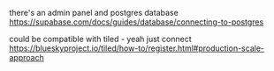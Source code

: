 

there's an admin panel and postgres database
https://supabase.com/docs/guides/database/connecting-to-postgres

could be compatible with tiled - yeah just connect
https://blueskyproject.io/tiled/how-to/register.html#production-scale-approach
